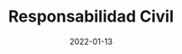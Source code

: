 ---
title: 'Responsabilidad Civil'
date: '2022-01-13'
description: 'Indemnizar los daños que el asegurado cause a terceros'
image: './civil.jpeg'
alt: 'Imagen de responsabilidad civil'
contentId: 'generalServices'
---